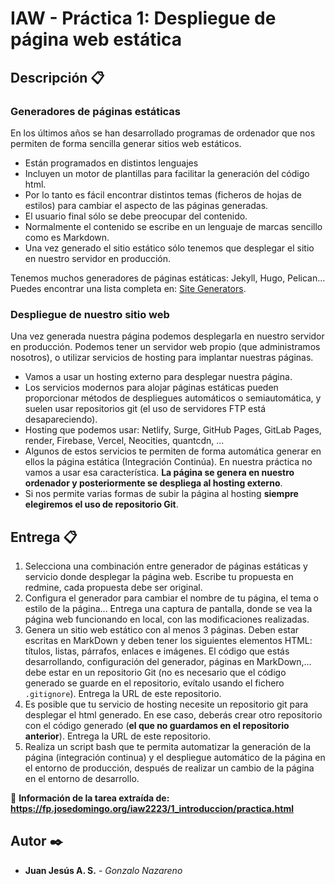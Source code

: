 # IAW - Práctica 1: Despliegue de página web estática

## Descripción 📋

### Generadores de páginas estáticas

En los últimos años se han desarrollado programas de ordenador que nos permiten de forma sencilla generar sitios web estáticos.

* Están programados en distintos lenguajes
* Incluyen un motor de plantillas para facilitar la generación del código html.
* Por lo tanto es fácil encontrar distintos temas (ficheros de hojas de estilos) para cambiar el aspecto de las páginas generadas.
* El usuario final sólo se debe preocupar del contenido.
* Normalmente el contenido se escribe en un lenguaje de marcas sencillo como es Markdown. 
* Una vez generado el sitio estático sólo tenemos que desplegar el sitio en nuestro servidor en producción.

Tenemos muchos generadores de páginas estáticas: Jekyll, Hugo, Pelican...  Puedes encontrar una lista completa en: [Site Generators](https://jamstack.org/generators/).

### Despliegue de nuestro sitio web

Una vez generada nuestra página podemos desplegarla en nuestro servidor en producción. Podemos tener un servidor web propio (que administramos nosotros), o utilizar servicios de hosting para implantar nuestras páginas.

* Vamos a usar un hosting externo para desplegar nuestra página.
* Los servicios modernos para alojar páginas estáticas pueden proporcionar métodos de despliegues automáticos o semiautomática, y suelen usar repositorios git (el uso de servidores FTP está desapareciendo).
* Hosting que podemos usar: Netlify, Surge, GitHub Pages, GitLab Pages, render, Firebase, Vercel, Neocities, quantcdn, ...
* Algunos de estos servicios te permiten de forma automática generar en ellos la página estática (Integración Continúa). En nuestra práctica no vamos a usar esa característica. **La página se genera en nuestro ordenador y posteriormente se despliega al hosting externo**.
* Si nos permite varias formas de subir la página al hosting **siempre elegiremos el uso de repositorio Git**.

## Entrega 📋

1. Selecciona una combinación entre generador de páginas estáticas y servicio donde desplegar la página web. Escribe tu propuesta en redmine, cada propuesta debe ser original.
2. Configura el generador para cambiar el nombre de tu página, el tema o estilo de la página... Entrega una captura de pantalla, donde se vea la página web funcionando en local, con las modificaciones realizadas.
3. Genera un sitio web estático con al menos 3 páginas. Deben estar escritas en MarkDown y deben tener los siguientes elementos HTML: títulos, listas, párrafos, enlaces e imágenes. El código que estás desarrollando, configuración del generador, páginas en MarkDown,... debe estar en un repositorio Git (no es necesario que el código generado se guarde en el repositorio, evítalo usando el fichero `.gitignore`). Entrega la URL de este repositorio. 
4. Es posible que tu servicio de hosting necesite un repositorio git para desplegar el html generado. En ese caso, deberás crear otro repositorio con el código generado (**el que no guardamos en el repositorio anterior**). Entrega la URL de este repositorio.
5. Realiza un script bash que te permita automatizar la generación de la página (integración continua) y el despliegue automático de la página en el entorno de producción, después de realizar un cambio de la página en el entorno de desarrollo.

🔗 **Información de la tarea extraída de: https://fp.josedomingo.org/iaw2223/1_introduccion/practica.html**

## Autor ✒️

* **Juan Jesús A. S.** - *Gonzalo Nazareno*
